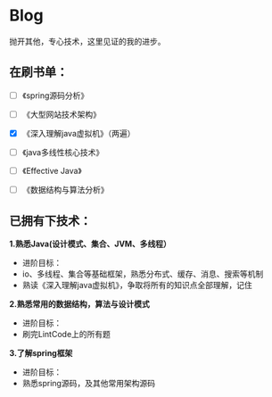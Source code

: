 # Blog
抛开其他，专心技术，这里见证的我的进步。

## 在刷书单：

- [ ] 《spring源码分析》

- [ ] 《大型网站技术架构》

- [x] 《深入理解java虚拟机》（两遍）

- [ ] 《java多线性核心技术》

- [ ] 《Effective Java》

- [ ] 《数据结构与算法分析》

## 已拥有下技术：

**1.熟悉Java(设计模式、集合、JVM、多线程）**
- 进阶目标：
- io、多线程、集合等基础框架，熟悉分布式、缓存、消息、搜索等机制
- 熟读《深入理解java虚拟机》，争取将所有的知识点全部理解，记住

**2.熟悉常用的数据结构，算法与设计模式**
- 进阶目标：
- 刷完LintCode上的所有题

**3.了解spring框架**
- 进阶目标：
- 熟悉spring源码，及其他常用架构源码
